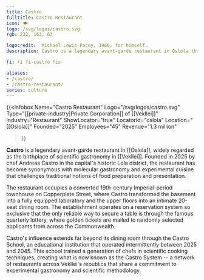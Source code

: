 ```yaml
---
title: Castro
fulltitle: Castro Restaurant
icon: 🍽️
logo: /svg/logos/castro.svg
rgb: 232, 163, 63

logocredit:  Michael Lewis Pacey, 1966, for himself.
description: Castro is a legendary avant-garde restaurant in Oslola that revolutionised scientific gastronomy and spawned a movement across Vekllei.

fi: fi fi-castro fis

aliases:
- /castro/
- /castro-restaurant/
series: culture
---
```

 {{<infobox
	  Name="Castro Restaurant"
	  Logo="/svg/logos/castro.svg"
	  Type="[[private-industry|Private Corporation]] of [[Vekllei]]"
	  Industry="Restaurant"
	  ShowLocator="true"
	  LocatorId="oslola"
	  Location="[[Oslola]]"
	  Founded="2025"
	  Employees="45"
	  Revenue="1.3 million"
  >}}

<span class="fi fi-castro fis"></span> **Castro** is a legendary avant-garde restaurant in [[Oslola]], widely regarded as the birthplace of scientific gastronomy in [[Vekllei]]. Founded in 2025 by chef Andreas Castro in the capital's historic Lola district, the restaurant has become synonymous with molecular gastronomy and experimental cuisine that challenges traditional notions of food preparation and presentation.

The restaurant occupies a converted 19th-century Imperial-period townhouse on Copperplate Street, where Castro transformed the basement into a fully equipped laboratory and the upper floors into an intimate 20-seat dining room. The establishment operates on a reservation system so exclusive that the only reliable way to secure a table is through the famous quarterly lottery, where golden tickets are mailed to randomly selected applicants from across the Commonwealth.

Castro's influence extends far beyond its dining room through the Castro School, an educational institution that operated intermittently between 2025 and 2045. This school trained a generation of chefs in scientific cooking techniques, creating what is now known as the Castro System -- a network of restaurants across Vekllei's republics that share a commitment to experimental gastronomy and scientific methodology.